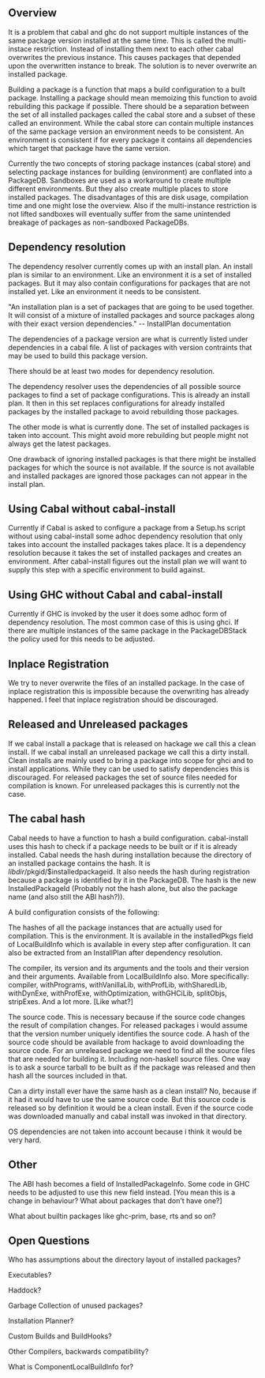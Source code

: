 ## Overview


It is a problem that cabal and ghc do not support multiple instances of the same package version installed at the same time. This is called the multi-instace restriction. Instead of installing them next to each other cabal overwrites the previous instance. This causes packages that depended upon the overwritten instance to break. The solution is to never overwrite an installed package.


Building a package is a function that maps a build configuration to a built package. Installing a package should mean memoizing this function to avoid rebuilding this package if possible. There should be a separation between the set of all installed packages called the cabal store and a subset of these called an environment. While the cabal store can contain multiple instances of the same package version an environment needs to be consistent. An environment is consistent if for every package it contains all dependencies which target that package have the same version.


Currently the two concepts of storing package instances (cabal store) and selecting package instances for building (environment) are conflated into a PackageDB. Sandboxes are used as a workaround to create multiple different environments. But they also create multiple places to store installed packages. The disadvantages of this are disk usage, compilation time and one might lose the overview. Also if the multi-instance restriction is not lifted sandboxes will eventually suffer from the same unintended breakage of packages as non-sandboxed PackageDBs.

## Dependency resolution


The dependency resolver currently comes up with an install plan. An install plan is similar to an environment. Like an environment it is a set of installed packages. But it may also contain configurations for packages that are not installed yet. Like an environment it needs to be consistent.


"An installation plan is a set of packages that are going to be used together. It will consist of a mixture of installed packages and source packages along with their exact version dependencies." -- InstallPlan documentation


The dependencies of a package version are what is currently listed under dependencies in a cabal file. A list of packages with version contraints that may be used to build this package version.


There should be at least two modes for dependency resolution.


The dependency resolver uses the dependencies of all possible source packages to find a set of package configurations. This is already an install plan. It then in this set replaces configurations for already installed packages by the installed package to avoid rebuilding those packages.


The other mode is what is currently done. The set of installed packages is taken into account. This might avoid more rebuilding but people might not always get the latest packages.


One drawback of ignoring installed packages is that there might be installed packages for which the source is not available. If the source is not available and installed packages are ignored those packages can not appear in the install plan.

## Using Cabal without cabal-install


Currently if Cabal is asked to configure a package from a Setup.hs script without using cabal-install some adhoc dependency resolution that only takes into account the installed packages takes place. It is a dependency resolution because it takes the set of installed packages and creates an environment. After cabal-install figures out the install plan we will want to supply this step with a specific environment to build against.

## Using GHC without Cabal and cabal-install


Currently if GHC is invoked by the user it does some adhoc form of dependency resolution. The most common case of this is using ghci. If there are multiple instances of the same package in the PackageDBStack the policy used for this needs to be adjusted.

## Inplace Registration


We try to never overwrite the files of an installed package. In the case of inplace registration this is impossible because the overwriting has already happened. I feel that inplace registration should be discouraged.

## Released and Unreleased packages


If we cabal install a package that is released on hackage we call this a clean install. If we cabal install an unreleased package we call this a dirty install. Clean installs are mainly used to bring a package into scope for ghci and to install applications. While they can be used to satisfy dependencies this is discouraged. For released packages the set of source files needed for compilation is known. For unreleased packages this is currently not the case.

## The cabal hash


Cabal needs to have a function to hash a build configuration. cabal-install uses this hash to check if a package needs to be built or if it is already installed. Cabal needs the hash during installation because the directory of an installed package contains the hash. It is $libdir/$pkgid/$installedpackageid. It also needs the hash during registration because a package is identified by it in the PackageDB. The hash is the new InstalledPackageId (Probably not the hash alone, but also the package name (and also still the ABI hash?)).


A build configuration consists of the following:


The hashes of all the package instances that are actually used for compilation. This is the environment. It is available in the installedPkgs field of LocalBuildInfo which is available in every step after configuration. It can also be extracted from an InstallPlan after dependency resolution.


The compiler, its version and its arguments and the tools and their version and their arguments. Available from LocalBuildInfo also. More specifically: compiler, withPrograms, withVanillaLib, withProfLib, withSharedLib, withDynExe, withProfExe, withOptimization, withGHCiLib, splitObjs, stripExes. And a lot more. \[Like what?\]


The source code. This is necessary because if the source code changes the result of compilation changes. For released packages i would assume that the version number uniquely identifies the source code. A hash of the source code should be available from hackage to avoid downloading the source code. For an unreleased package we need to find all the source files that are needed for building it. Including non-haskell source files. One way is to ask a source tarball to be built as if the package was released and then hash all the sources included in that.


Can a dirty install ever have the same hash as a clean install? No, because if it had it would have to use the same source code. But this source code is released so by definition it would be a clean install. Even if the source code was downloaded manually and cabal install was invoked in that directory.


OS dependencies are not taken into account because i think it would be very hard.

## Other


The ABI hash becomes a field of InstalledPackageInfo. Some code in GHC needs to be adjusted to use this new field instead. \[You mean this is a change in behaviour? What about packages that don't have one?\]


What about builtin packages like ghc-prim, base, rts and so on?

## Open Questions


Who has assumptions about the directory layout of installed packages?


Executables?


Haddock?


Garbage Collection of unused packages?


Installation Planner?


Custom Builds and BuildHooks?


Other Compilers, backwards compatibility?


What is ComponentLocalBuildInfo for?
